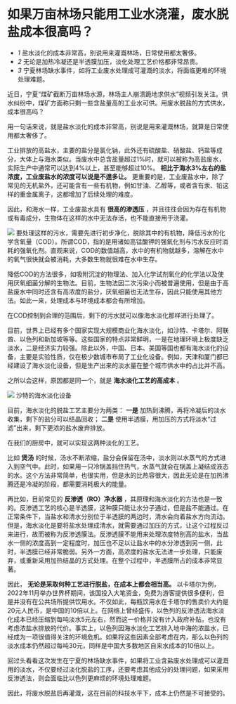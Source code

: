 # 如果万亩林场只能用工业水浇灌，废水脱盐成本很高吗？

  * _1_ 盐水淡化的成本非常高，别说用来灌溉林场，日常使用都太奢侈。
  * _2_ 无论是加热冷凝还是半透膜加压，淡化处理工艺价格都非常昂贵。
  * _3_ 宁夏林场缺水事件，如将工业废水处理成可灌溉的淡水，将面临更难的环境处理难题。

近日，宁夏“煤矿截断万亩林场水源，林场主人崩溃跪地求供水”视频引发关注。供水纠纷中，煤矿方面称只剩一些含盐量高的工业水可供。用废水脱盐的方式供水，成本很高吗？

用一句话来说，就是盐水淡化的成本非常高，别说是用来灌溉林场，就算是日常使用都太奢侈了。

工业排放的高盐水，主要的盐分是氯化钠，此外还有硫酸盐、硝酸盐、钙盐等成分，大体上与海水类似。当废水中总含盐量超过1%时，就可以被称为高盐废水，实际生产中通常可以达到4%以上，甚至能够超过10%。
**相比于海水3%左右的盐浓度，工业废盐水的浓度可以说是不遑多让。**
更重要的是，工业废盐水中，除了常见的无机盐外，还可能含有一些有机物，例如甘油、乙醇等，或者含有汞、铅这样的重金属离子，这都增加了后续处理的难度。

因此，和海水一样，工业废盐水具有 **很高的渗透压** ，并且往往会因为存在有机物或有毒成分，生物体在这样的水中无法存活，也不能直接用于浇灌。

![](https://inews.gtimg.com/news_bt/O4IsT6Exq0cTzu_VWlR5JYnltiM5_fD2_5Vu5y0m1nN3sAA/1000)
要处理这样的污水，需要先进行初步净化，脱除其中的有机物，降低污水的化学含氧量（COD）。所谓COD，指的是用诸如高锰酸钾的强氧化剂与污水反应时消耗的强氧化剂。直观来说，COD的数值越高，水中的有机物就越多，溶解在水中的氧气很快就会被消耗，大多数生物就很难在水中生存。

降低COD的方法很多，如吸附沉淀的物理法、加入化学试剂氧化的化学法以及使用厌氧细菌分解的生物法。目前，生物法因二次污染小而被普遍使用，但是由于高盐废水中同时还含有高浓度的盐分，厌氧细菌也无法生存，因此只能使用其他方法。如此一来，处理成本与环境成本都会有所增加。

在COD控制到合理的范围后，剩下的污水就可以像海水淡化那样进行处理了。

目前，世界上已经有多个国家实现大规模商业化海水淡化，如沙特、卡塔尔、阿联酋、以色列和新加坡等等。这些国家的特点非常鲜明，一是在地理环境上极度缺乏淡水，二是经济实力较强。除此以外，中国、日本、美国等国也都有海水淡化的设备，主要是实验性质，仅在极少数城市布局了工业化设备。例如，天津和厦门都已经建设了海水淡化设备，但是生产出来的淡水量在整个城市供水中的占比并不高。

之所以会这样，原因都是同一个，就是 **海水淡化工艺的高成本** 。

![](https://inews.gtimg.com/news_bt/O9jawM6_rG0lwYQPeQvj3umQb84k7ymtx8cBNUB6npv5UAA/1000)
沙特的海水淡化设备

目前，海水淡化的脱盐工艺主要分为两类： **一是** 加热到沸腾，再将冷凝后的淡水收集，剩下的盐分可以结晶回收； **二是**
使用半透膜，用加压的方式将淡水“过滤”出来，剩下更浓的盐水废弃排放。

在我们的厨房中，就可以实现这两种淡化的工艺。

比如 **煲汤**
的时候，汤水不断浓缩，盐分会保留在汤中，淡水则以水蒸气的方式进入到空气中。此时，如果用一只冷锅盖挡住热气，水蒸气就会在锅盖上凝结成液态的水。这个方法非常简单，也很实用，但是水的比热容很大，因此无论是在加热沸腾还是冷凝的阶段，都需要消耗极大的能量。

再比如，目前常见的 **反渗透（RO）净水器**
，其原理和海水淡化的方法也是一致的。反渗透工艺的核心是半透膜，这种膜只能让水分子通过，但是盐不能通过。在正常条件下，当盐水和清水分别位于半透膜的两边时，清水会向着盐水方向流动。但是，海水淡化是要将盐水处理成清水，就需要通过加压的方式，让这个过程反过来进行，故而被称为反渗透膜法。反渗透膜不能用来处理浓度特别高的盐水，当盐水一侧的浓度高到一定程度时，加压也不足以让盐水中的水分渗透到另一侧，此时，半透膜已经非常脆弱。另外一方面，高浓度的盐水无法进一步处理，只能废弃，或重新采用加热结晶的方式处理。在整个过程中，半透膜所占的成本非常显著。

因此， **无论是采取何种工艺进行脱盐，在成本上都会相当高。**
以卡塔尔为例，2022年11月举办世界杯期间，该国投入大笔资金，免费为游客提供很多便利，但是并没有在公共场所提供饮用水。不仅如此，每瓶饮用水在卡塔尔的售卖价大约是20元人民币，是中国的10倍以上。在网络上曾经盛传，以色列的反渗透法海水淡化成本已经压缩到每吨淡水5元左右，然而这一价格并没有计入政府补贴，也没有考虑浓盐水排放的代价。事实上，以色列因海水淡化工艺排入地中海的浓盐水，已经成为一项很值得关注的环境危机。如果将这些因素全部考虑在内，那么以色列的淡水成本仍然超过每吨30元，同样是中国大多数地区自来水成本的10倍以上。

回过头看看这次发生在宁夏的林场缺水事件，如果将工业含盐废水处理成可以灌溉用的淡水，不仅要经过淡化脱盐的工序，还要考虑其他成分的处理问题，如果采用反渗透法，则会面临比以色列更麻烦的环境处理难题。

因此，将废水脱盐后再灌溉，这在目前的科技水平下，成本上仍然是不可接受的。


